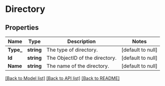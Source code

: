 # Directory

## Properties
Name | Type | Description | Notes
------------ | ------------- | ------------- | -------------
**Type_** | **string** | The type of directory. | [default to null]
**Id** | **string** | The ObjectID of the directory. | [default to null]
**Name** | **string** | The name of the directory. | [default to null]

[[Back to Model list]](../README.md#documentation-for-models) [[Back to API list]](../README.md#documentation-for-api-endpoints) [[Back to README]](../README.md)


